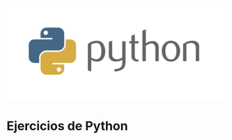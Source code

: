 <p align="center">
    <a href="https://www.python.org/">
        <img src="resources\python.png" alt="python">
    </a>
</p>

# Ejercicios de Python